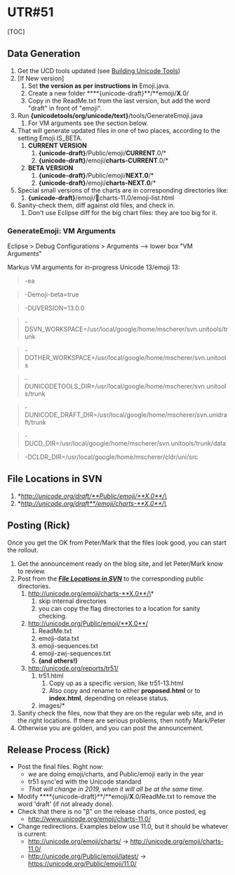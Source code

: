 # UTR#51

[TOC]

## Data Generation

1.  Get the UCD tools updated (see [Building Unicode Tools](../index.md))
2.  \[If New version\]
    1.  Set **the version as per instructions in** Emoji.java.
    2.  Create a new folder ****{unicode-draft}**/**emoji/**X**.0/
    3.  Copy in the ReadMe.txt from the last version, but add the word "draft"
        in front of "emoji".
3.  Run **{unicodetools/org/unicode/text}**/tools/GenerateEmoji.java
    1.  For VM arguments see the section below.
4.  That will generate updated files in one of two places, according to the
    setting Emoji.IS_BETA.
    1.  **CURRENT VERSION**
        1.  **{unicode-draft}**/Public/emoji/**CURRENT**.0/\*
        2.  **{unicode-draft}**/emoji/**charts-CURRENT**.0/\*
    2.  **BETA VERSION**
        1.  **{unicode-draft}**/Public/emoji/**NEXT.0**/\*
        2.  **{unicode-draft}**/emoji/**charts-NEXT.0**/\*
5.  Special small versions of the charts are in corresponding directories like:
    1.  **{unicode-draft}**/emoji/🏴charts-11.0/emoji-list.html
6.  Sanity-check them, diff against old files, and check in.
    1.  Don't use Eclipse diff for the big chart files: they are too big for it.

### GenerateEmoji: VM Arguments

Eclipse > Debug Configurations > Arguments --> lower box "VM Arguments"

Markus VM arguments for in-progress Unicode 13/emoji 13:

> -ea

> -Demoji-beta=true

> -DUVERSION=13.0.0

> -DSVN_WORKSPACE=/usr/local/google/home/mscherer/svn.unitools/trunk

> -DOTHER_WORKSPACE=/usr/local/google/home/mscherer/svn.unitools

> -DUNICODETOOLS_DIR=/usr/local/google/home/mscherer/svn.unitools/trunk

> -DUNICODE_DRAFT_DIR=/usr/local/google/home/mscherer/svn.unidraft/trunk

> -DUCD_DIR=/usr/local/google/home/mscherer/svn.unitools/trunk/data

> -DCLDR_DIR=/usr/local/google/home/mscherer/cldr/uni/src

## File Locations in SVN

1.  **http://unicode.org/draft/**Public/emoji/**X.0**/\*
2.  **http://unicode.org/draft**/emoji/charts-**X.0**/\*

## Posting (Rick)

Once you get the OK from Peter/Mark that the files look good, you can start the
rollout.

1.  Get the announcement ready on the blog site, and let Peter/Mark know to
    review.
2.  Post from the ***[File Locations in SVN](index.md)*** to the corresponding
    public directories.
    1.  http://unicode.org/emoji/charts-**X.0**/\*
        1.  skip internal directories
        2.  you can copy the flag directories to a location for sanity checking.
    2.  http://unicode.org/Public/emoji/**X.0**/
        1.  ReadMe.txt
        2.  emoji-data.txt
        3.  emoji-sequences.txt
        4.  emoji-zwj-sequences.txt
        5.  **(and others!)**
    3.  http://unicode.org/reports/tr51/
        1.  tr51.html
            1.  Copy up as a specific version, like tr51-13.html
            2.  Also copy and rename to either **proposed.html** or to
                **index.html**, depending on release status.
        2.  images/\*
3.  Sanity check the files, now that they are on the regular web site, and in
    the right locations. If there are serious problems, then notify Mark/Peter
4.  Otherwise you are golden, and you can post the announcement.

## Release Process (Rick)

*   Post the final files. Right now:
    *   we are doing emoji/charts, and Public/emoji early in the year
    *   tr51 sync'ed with the Unicode standard
    *   *That will change in 2019, when it will all be at the same time.*
*   Modify ****{unicode-draft}**/**emoji/**X**.0/ReadMe.txt to remove the word
    'draft' (if not already done).
*   Check that there is no "β" on the release charts, once posted, eg
    *   http://www.unicode.org/emoji/charts-11.0/
*   Change redirections. Examples below use 11.0, but it should be whatever is
    current:
    *   http://unicode.org/emoji/charts/ → http://unicode.org/emoji/charts-11.0/
    *   http://unicode.org/Public/emoji/latest/ →
        https://unicode.org/Public/emoji/11.0/
